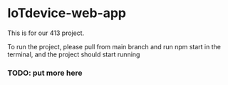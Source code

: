 # IoTdevice-web-app

This is for our 413 project.

To run the project, please pull from main branch and run npm start in the terminal, and the project should start running

### TODO: put more here
